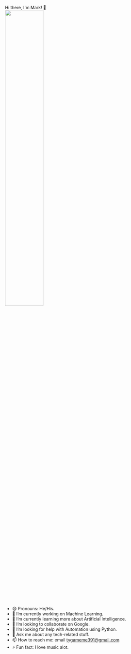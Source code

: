 Hi there, I'm Mark! 👋   
<img alighn="left" width="50%" src="https://github-readme-stats.vercel.app/api?username=markmoki&show_icons=true&theme=radical" />

- 😄 Pronouns: He/His.
- 🔭 I’m currently working on Machine Learning.
- 🌱 I’m currently learning more about Artificial Intelligence.
- 👯 I’m looking to collaborate on Google.
- 🤔 I’m looking for help with Automation using Python.
- 💬 Ask me about any tech-related stuff.
- 📫 How to reach me: email tygameme391@gmail.com
- ⚡ Fun fact: I love music alot.

